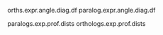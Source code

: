 

orths.expr.angle.diag.df
paralog.expr.angle.diag.df

paralogs.exp.prof.dists 
orthologs.exp.prof.dists 